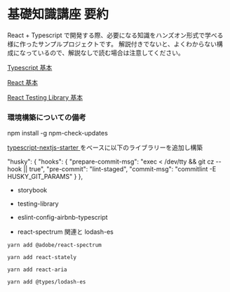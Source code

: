 # 基礎知識講座 要約

React + Typescript で開発する際、必要になる知識をハンズオン形式で学べる様に作ったサンプルプロジェクトです。
解説付きでないと、よくわからない構成になっているので、解説なしで読む場合は注意してください。

[ Typescript 基本 ](./src/study/Basic01_Typescript.ts)

[ React 基本 ](./src/study/Basic02_React.tsx)

[ React Testing Library 基本 ](./src/study/Basic03_TestingLibrary.test.tsx)


### 環境構築についての備考

npm install -g npm-check-updates

[ typescript-nextjs-starter ]( https://github.com/jpedroschmitz/typescript-nextjs-starter ) をベースに以下のライブラリーを追加し構築

"husky": {
    "hooks": {
      "prepare-commit-msg": "exec < /dev/tty && git cz --hook || true",
      "pre-commit": "lint-staged",
      "commit-msg": "commitlint -E HUSKY_GIT_PARAMS"
    }
  },
  
- storybook

- testing-library

- eslint-config-airbnb-typescript

- react-spectrum 関連と lodash-es

```
yarn add @adobe/react-spectrum

yarn add react-stately

yarn add react-aria

yarn add @types/lodash-es

```